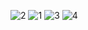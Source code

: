 
![2](https://github.com/RAHILANDANI/final_exam/assets/110651901/0e9d2073-0235-4b27-8a41-d75173437334)
![1](https://github.com/RAHILANDANI/final_exam/assets/110651901/c33c084b-9f90-45c5-9d14-4b6a92d51013)
![3](https://github.com/RAHILANDANI/final_exam/assets/110651901/4bd3cfbf-a95d-4758-b923-a00bb588869b)
![4](https://github.com/RAHILANDANI/final_exam/assets/110651901/e72ed5f6-2e0d-4019-a90f-9bda466e725d)

